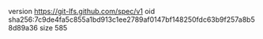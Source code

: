 version https://git-lfs.github.com/spec/v1
oid sha256:7c9de4fa5c855a1bd913c1ee2789af0147bf148250fdc63b9f257a8b58d89a36
size 585
